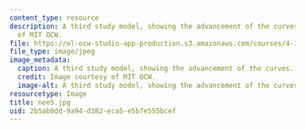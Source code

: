 ```yaml
---
content_type: resource
description: A third study model, showing the advancement of the curves. Image courtesy
  of MIT OCW.
file: https://ol-ocw-studio-app-production.s3.amazonaws.com/courses/4-125b-architecture-studio-building-in-landscapes-fall-2005/2b5ab0dd9a94d382eca5e5b7e555bcef_nee5.jpg
file_type: image/jpeg
image_metadata:
  caption: A third study model, showing the advancement of the curves.
  credit: Image courtesy of MIT OCW.
  image-alt: A third study model, showing the advancement of the curves.
resourcetype: Image
title: nee5.jpg
uid: 2b5ab0dd-9a94-d382-eca5-e5b7e555bcef
---
```

